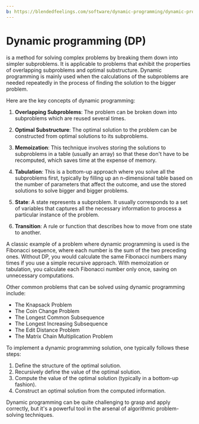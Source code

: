```yaml
---
b: https://blendedfeelings.com/software/dynamic-programming/dynamic-programming.md
---
```


# Dynamic programming (DP) 
is a method for solving complex problems by breaking them down into simpler subproblems. It is applicable to problems that exhibit the properties of overlapping subproblems and optimal substructure. Dynamic programming is mainly used when the calculations of the subproblems are needed repeatedly in the process of finding the solution to the bigger problem.

Here are the key concepts of dynamic programming:

1. **Overlapping Subproblems**: The problem can be broken down into subproblems which are reused several times.

2. **Optimal Substructure**: The optimal solution to the problem can be constructed from optimal solutions to its subproblems.

3. **Memoization**: This technique involves storing the solutions to subproblems in a table (usually an array) so that these don't have to be recomputed, which saves time at the expense of memory.

4. **Tabulation**: This is a bottom-up approach where you solve all the subproblems first, typically by filling up an n-dimensional table based on the number of parameters that affect the outcome, and use the stored solutions to solve bigger and bigger problems.

5. **State**: A state represents a subproblem. It usually corresponds to a set of variables that captures all the necessary information to process a particular instance of the problem.

6. **Transition**: A rule or function that describes how to move from one state to another.

A classic example of a problem where dynamic programming is used is the Fibonacci sequence, where each number is the sum of the two preceding ones. Without DP, you would calculate the same Fibonacci numbers many times if you use a simple recursive approach. With memoization or tabulation, you calculate each Fibonacci number only once, saving on unnecessary computations.

Other common problems that can be solved using dynamic programming include:

- The Knapsack Problem
- The Coin Change Problem
- The Longest Common Subsequence
- The Longest Increasing Subsequence
- The Edit Distance Problem
- The Matrix Chain Multiplication Problem

To implement a dynamic programming solution, one typically follows these steps:

1. Define the structure of the optimal solution.
2. Recursively define the value of the optimal solution.
3. Compute the value of the optimal solution (typically in a bottom-up fashion).
4. Construct an optimal solution from the computed information.

Dynamic programming can be quite challenging to grasp and apply correctly, but it's a powerful tool in the arsenal of algorithmic problem-solving techniques.